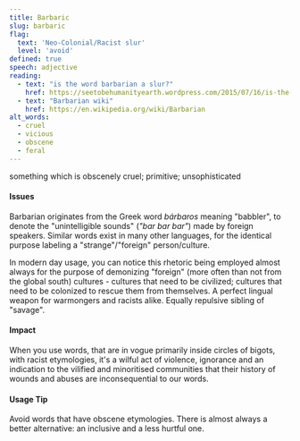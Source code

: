 ```yaml
---
title: Barbaric
slug: barbaric
flag:
  text: 'Neo-Colonial/Racist slur'
  level: 'avoid'
defined: true
speech: adjective
reading:
  - text: "is the word barbarian a slur?"
    href: https://seetobehumanityearth.wordpress.com/2015/07/16/is-the-term-barbarian-a-slur/
  - text: "Barbarian wiki"
    href: https://en.wikipedia.org/wiki/Barbarian
alt_words:
  - cruel
  - vicious
  - obscene
  - feral
---
```

something which is obscenely cruel; primitive; unsophisticated

#### Issues

Barbarian originates from the Greek word *bárbaros* meaning "babbler", to denote the "unintelligible sounds" (_"bar bar bar"_) made by foreign speakers.
Similar words exist in many other languages, for the identical purpose labeling a "strange"/"foreign" person/culture. 

In modern day usage, you can notice this rhetoric being employed almost always for the purpose of demonizing "foreign" (more often than not from the global south) cultures - cultures that need to be civilized;
cultures that need to be colonized to rescue them from themselves. A perfect lingual weapon for warmongers and racists alike. Equally repulsive sibling of "savage". 

#### Impact

When you use words, that are in vogue primarily inside circles of bigots, with racist etymologies, it's a wilful act of violence, ignorance and an indication to the vilified and minoritised communities that their history of wounds and abuses are inconsequential to our words. 

#### Usage Tip

Avoid words that have obscene etymologies. There is almost always a better alternative: an inclusive and a less hurtful one. 
